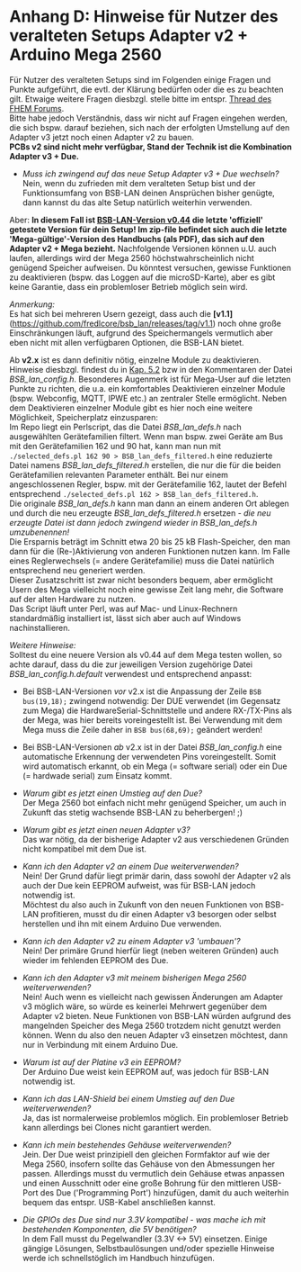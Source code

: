 # Anhang D: Hinweise für Nutzer des veralteten Setups Adapter v2 + Arduino Mega 2560

Für Nutzer des veralteten Setups sind im Folgenden einige Fragen und Punkte aufgeführt, die evtl. der Klärung bedürfen oder die es zu beachten gilt. Etwaige weitere Fragen diesbzgl. stelle bitte im entspr. [Thread des FHEM Forums](https://forum.fhem.de/index.php/topic,29762.0.html).  
Bitte habe jedoch Verständnis, dass wir nicht auf Fragen eingehen werden, die sich bspw. darauf beziehen, sich nach der erfolgten Umstellung auf den Adapter v3 jetzt noch einen Adapter v2 zu bauen.  
**PCBs v2 sind nicht mehr verfügbar, Stand der Technik ist die Kombination Adapter v3 + Due.**      

- *Muss ich zwingend auf das neue Setup Adapter v3 + Due wechseln?*  
Nein, wenn du zufrieden mit dem veralteten Setup bist und der Funktionsumfang von BSB-LAN deinen Ansprüchen bisher genügte, 
dann kannst du das alte Setup natürlich weiterhin verwenden.  

Aber: **In diesem Fall ist [BSB-LAN-Version v0.44](https://github.com/fredlcore/bsb_lan/releases/tag/v0.44) die letzte 'offiziell'  getestete Version für dein Setup! Im zip-file befindet sich auch die letzte 'Mega-gültige'-Version des Handbuchs (als PDF), das sich auf den Adapter v2 + Mega bezieht.** Nachfolgende Versionen können u.U. auch laufen, allerdings wird der Mega 2560 höchstwahrscheinlich nicht genügend Speicher aufweisen. Du könntest versuchen, gewisse Funktionen zu deaktivieren (bspw. das Loggen auf die microSD-Karte), aber es gibt keine Garantie, dass ein problemloser Betrieb möglich sein wird.   
  
*Anmerkung:*  
Es hat sich bei mehreren Usern gezeigt, dass auch die **[v1.1]**(https://github.com/fredlcore/bsb_lan/releases/tag/v1.1) noch ohne große Einschränkungen läuft, aufgrund des Speichermangels vermutlich aber eben nicht mit allen verfügbaren Optionen, die BSB-LAN bietet.  
  
Ab **v2.x** ist es dann definitiv nötig, einzelne Module zu deaktivieren. Hinweise diesbzgl. findest du in [Kap. 5.2](kap05.md#52-konfiguration-durch-anpassen-der-datei-bsb_lan_configh) bzw in den Kommentaren der Datei *BSB_lan_config.h*. Besonderes Augenmerk ist für Mega-User auf die letzten Punkte zu richten, die u.a. ein komfortables Deaktivieren einzelner Module (bspw. Webconfig, MQTT, IPWE etc.) an zentraler Stelle ermöglicht. 
Neben dem Deaktivieren einzelner Module gibt es hier noch eine weitere Möglichkeit, Speicherplatz einzusparen:  
Im Repo liegt ein Perlscript, das die Datei *BSB_lan_defs.h* nach ausgewählten Gerätefamilien filtert. Wenn man bspw. zwei Geräte am Bus mit den Gerätefamilien 162 und 90 hat, kann man nun mit `./selected_defs.pl 162 90 > BSB_lan_defs_filtered.h` eine reduzierte Datei namens *BSB_lan_defs_filtered.h* erstellen, die nur die für die beiden Gerätefamilien relevanten Parameter enthält. Bei nur einem angeschlossenen Regler, bspw. mit der Gerätefamilie 162, lautet der Befehl entsprechend `./selected_defs.pl 162 > BSB_lan_defs_filtered.h`.  
Die originale *BSB_lan_defs.h* kann man dann an einem anderen Ort ablegen und durch die neu erzeugte *BSB_lan_defs_filtered.h* ersetzen - *die neu erzeugte Datei ist dann jedoch zwingend wieder in BSB_lan_defs.h umzubenennen!*  
Die Ersparnis beträgt im Schnitt etwa 20 bis 25 kB Flash-Speicher, den man dann für die (Re-)Aktivierung von anderen Funktionen nutzen kann. Im Falle eines Reglerwechsels (= andere Gerätefamilie) muss die Datei natürlich entsprechend neu generiert werden.   
Dieser Zusatzschritt ist zwar nicht besonders bequem, aber ermöglicht Usern des Mega vielleicht noch eine gewisse Zeit lang mehr, die Software auf der alten Hardware zu nutzen.  
Das Script läuft unter Perl, was auf Mac- und Linux-Rechnern standardmäßig installiert ist, lässt sich aber auch auf Windows nachinstallieren.    
  
*Weitere Hinweise:*  
Solltest du eine neuere Version als v0.44 auf dem Mega testen wollen, so achte darauf, dass du die zur jeweiligen Version zugehörige Datei *BSB_lan_config.h.default* verwendest und entsprechend anpasst: 
  - Bei BSB-LAN-Versionen *vor* v2.x ist die Anpassung der Zeile `BSB bus(19,18);` zwingend notwendig: Der DUE verwendet (im Gegensatz zum Mega) die HardwareSerial-Schnittstelle und andere RX-/TX-Pins als der Mega, was hier bereits voreingestellt ist. Bei Verwendung mit dem Mega muss die Zeile daher in `BSB bus(68,69);` geändert werden!  
  - Bei BSB-LAN-Versionen *ab* v2.x ist in der Datei *BSB_lan_config.h* eine automatische Erkennung der verwendeten Pins voreingestellt. Somit wird automatisch erkannt, ob ein Mega (= software serial) oder ein Due (= hardwade serial) zum Einsatz kommt.   
  
- *Warum gibt es jetzt einen Umstieg auf den Due?*  
Der Mega 2560 bot einfach nicht mehr genügend Speicher, um auch in Zukunft das stetig wachsende BSB-LAN zu beherbergen! ;)  

- *Warum gibt es jetzt einen neuen Adapter v3?*  
Das war nötig, da der bisherige Adapter v2 aus verschiedenen Gründen nicht kompatibel mit dem Due ist.  
  
- *Kann ich den Adapter v2 an einem Due weiterverwenden?*  
Nein! Der Grund dafür liegt primär darin, dass sowohl der Adapter v2 als auch der Due kein EEPROM aufweist, was für BSB-LAN 
jedoch notwendig ist.  
Möchtest du also auch in Zukunft von den neuen Funktionen von BSB-LAN profitieren, musst du dir einen Adapter v3 besorgen oder 
selbst herstellen und ihn mit einem Arduino Due verwenden. 

- *Kann ich den Adapter v2 zu einem Adapter v3 'umbauen'?*  
Nein! Der primäre Grund hierfür liegt (neben weiteren Gründen) auch wieder im fehlenden EEPROM des Due.  

- *Kann ich den Adapter v3 mit meinem bisherigen Mega 2560 weiterverwenden?*  
Nein! Auch wenn es vielleicht nach gewissen Änderungen am Adapter v3 möglich wäre, so würde es keinerlei Mehrwert gegenüber 
dem Adapter v2 bieten. Neue Funktionen von BSB-LAN würden aufgrund des mangelnden Speicher des Mega 2560 trotzdem nicht 
genutzt werden können. Wenn du also den neuen Adapter v3 einsetzen möchtest, dann nur in Verbindung mit einem Arduino Due.  

- *Warum ist auf der Platine v3 ein EEPROM?*  
Der Arduino Due weist kein EEPROM auf, was jedoch für BSB-LAN notwendig ist.  

- *Kann ich das LAN-Shield bei einem Umstieg auf den Due weiterverwenden?*  
Ja, das ist normalerweise problemlos möglich. Ein problemloser Betrieb kann allerdings bei Clones nicht garantiert werden. 

- *Kann ich mein bestehendes Gehäuse weiterverwenden?*  
Jein. Der Due weist prinzipiell den gleichen Formfaktor auf wie der Mega 2560, insofern sollte das Gehäuse von den Abmessungen 
her passen. Allerdings musst du vermutlich dein Gehäuse etwas anpassen und einen Ausschnitt oder eine große Bohrung für den 
mittleren USB-Port des Due ('Programming Port') hinzufügen, damit du auch weiterhin bequem das entspr. USB-Kabel anschließen kannst.  

- *Die GPIOs des Due sind nur 3.3V kompatibel - was mache ich mit bestehenden Komponenten, die 5V benötigen?*  
In dem Fall musst du Pegelwandler (3.3V <-> 5V) einsetzen. Einige gängige Lösungen, Selbstbaulösungen und/oder spezielle Hinweise werde ich schnellstöglich im Handbuch hinzufügen.  

